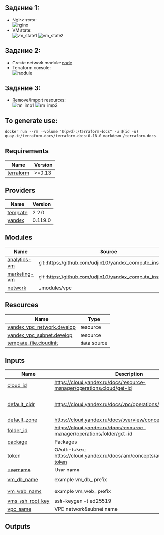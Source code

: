 ## Задание 1:
* Nginx state:\
![nginx](./screenshots/cloud.init-nginx.png)
* VM state:\
![vm_state1](./screenshots/state_show-1.png)
![vm_state2](./screenshots/state_show-2.png)
## Задание 2:
* Create network module:
[code](./modules/vpc/)
* Terraform console:\
![module](./screenshots/show_module_output.png)
## Задание 3:
* Remove/Import resources:\
![rm_imp1](./screenshots/rm-import_resurces-1.png)
![rm_imp2](./screenshots/rm-import_resurces-2.png)

##
## To generate use:
```docker run --rm --volume "$(pwd):/terraform-docs" -u $(id -u) quay.io/terraform-docs/terraform-docs:0.18.0 markdown /terraform-docs```
## Requirements

| Name | Version |
|------|---------|
| <a name="requirement_terraform"></a> [terraform](#requirement\_terraform) | >=0.13 |

## Providers

| Name | Version |
|------|---------|
| <a name="provider_template"></a> [template](#provider\_template) | 2.2.0 |
| <a name="provider_yandex"></a> [yandex](#provider\_yandex) | 0.119.0 |

## Modules

| Name | Source | Version |
|------|--------|---------|
| <a name="module_analytics-vm"></a> [analytics-vm](#module\_analytics-vm) | git::https://github.com/udjin10/yandex_compute_instance.git | main |
| <a name="module_marketing-vm"></a> [marketing-vm](#module\_marketing-vm) | git::https://github.com/udjin10/yandex_compute_instance.git | main |
| <a name="module_network"></a> [network](#module\_network) | ./modules/vpc | n/a |

## Resources

| Name | Type |
|------|------|
| [yandex_vpc_network.develop](https://registry.terraform.io/providers/yandex-cloud/yandex/latest/docs/resources/vpc_network) | resource |
| [yandex_vpc_subnet.develop](https://registry.terraform.io/providers/yandex-cloud/yandex/latest/docs/resources/vpc_subnet) | resource |
| [template_file.cloudinit](https://registry.terraform.io/providers/hashicorp/template/latest/docs/data-sources/file) | data source |

## Inputs

| Name | Description | Type | Default | Required |
|------|-------------|------|---------|:--------:|
| <a name="input_cloud_id"></a> [cloud\_id](#input\_cloud\_id) | https://cloud.yandex.ru/docs/resource-manager/operations/cloud/get-id | `string` | n/a | yes |
| <a name="input_default_cidr"></a> [default\_cidr](#input\_default\_cidr) | https://cloud.yandex.ru/docs/vpc/operations/subnet-create | `list(string)` | <pre>[<br>  "10.0.1.0/24"<br>]</pre> | no |
| <a name="input_default_zone"></a> [default\_zone](#input\_default\_zone) | https://cloud.yandex.ru/docs/overview/concepts/geo-scope | `string` | `"ru-central1-a"` | no |
| <a name="input_folder_id"></a> [folder\_id](#input\_folder\_id) | https://cloud.yandex.ru/docs/resource-manager/operations/folder/get-id | `string` | n/a | yes |
| <a name="input_package"></a> [package](#input\_package) | Packages | `string` | `"nginx"` | no |
| <a name="input_token"></a> [token](#input\_token) | OAuth-token; https://cloud.yandex.ru/docs/iam/concepts/authorization/oauth-token | `string` | n/a | yes |
| <a name="input_username"></a> [username](#input\_username) | User name | `string` | `"valentins"` | no |
| <a name="input_vm_db_name"></a> [vm\_db\_name](#input\_vm\_db\_name) | example vm\_db\_ prefix | `string` | `"netology-develop-platform-db"` | no |
| <a name="input_vm_web_name"></a> [vm\_web\_name](#input\_vm\_web\_name) | example vm\_web\_ prefix | `string` | `"netology-develop-platform-web"` | no |
| <a name="input_vms_ssh_root_key"></a> [vms\_ssh\_root\_key](#input\_vms\_ssh\_root\_key) | ssh-keygen -t ed25519 | `string` | `"your_ssh_ed25519_key"` | no |
| <a name="input_vpc_name"></a> [vpc\_name](#input\_vpc\_name) | VPC network&subnet name | `string` | `"develop"` | no |

## Outputs
